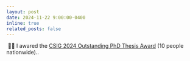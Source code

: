 ```yaml
---
layout: post
date: 2024-11-22 9:00:00-0400
inline: true
related_posts: false
---
```


 &nbsp;🎉🎉 I awared the [CSIG 2024 Outstanding PhD Thesis Award](https://www.csig.org.cn/59/202411/52241.html) (10 people nationwide)..
